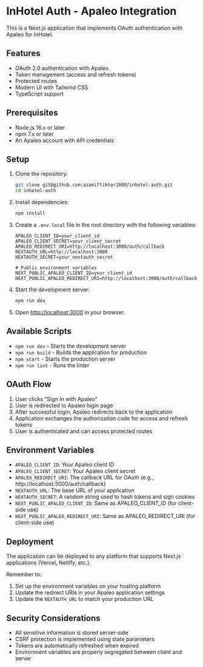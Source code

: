 # InHotel Auth - Apaleo Integration

This is a Next.js application that implements OAuth authentication with Apaleo for InHotel.

## Features

- OAuth 2.0 authentication with Apaleo
- Token management (access and refresh tokens)
- Protected routes
- Modern UI with Tailwind CSS
- TypeScript support

## Prerequisites

- Node.js 16.x or later
- npm 7.x or later
- An Apaleo account with API credentials

## Setup

1. Clone the repository:
   ```bash
   git clone git@github.com:azamiftikhar1000/inhotel-auth.git
   cd inhotel-auth
   ```

2. Install dependencies:
   ```bash
   npm install
   ```

3. Create a `.env.local` file in the root directory with the following variables:
   ```env
   APALEO_CLIENT_ID=your_client_id
   APALEO_CLIENT_SECRET=your_client_secret
   APALEO_REDIRECT_URI=http://localhost:3000/auth/callback
   NEXTAUTH_URL=http://localhost:3000
   NEXTAUTH_SECRET=your_nextauth_secret

   # Public environment variables
   NEXT_PUBLIC_APALEO_CLIENT_ID=your_client_id
   NEXT_PUBLIC_APALEO_REDIRECT_URI=http://localhost:3000/auth/callback
   ```

4. Start the development server:
   ```bash
   npm run dev
   ```

5. Open [http://localhost:3000](http://localhost:3000) in your browser.

## Available Scripts

- `npm run dev` - Starts the development server
- `npm run build` - Builds the application for production
- `npm start` - Starts the production server
- `npm run lint` - Runs the linter

## OAuth Flow

1. User clicks "Sign In with Apaleo"
2. User is redirected to Apaleo login page
3. After successful login, Apaleo redirects back to the application
4. Application exchanges the authorization code for access and refresh tokens
5. User is authenticated and can access protected routes

## Environment Variables

- `APALEO_CLIENT_ID`: Your Apaleo client ID
- `APALEO_CLIENT_SECRET`: Your Apaleo client secret
- `APALEO_REDIRECT_URI`: The callback URL for OAuth (e.g., http://localhost:3000/auth/callback)
- `NEXTAUTH_URL`: The base URL of your application
- `NEXTAUTH_SECRET`: A random string used to hash tokens and sign cookies
- `NEXT_PUBLIC_APALEO_CLIENT_ID`: Same as APALEO_CLIENT_ID (for client-side use)
- `NEXT_PUBLIC_APALEO_REDIRECT_URI`: Same as APALEO_REDIRECT_URI (for client-side use)

## Deployment

The application can be deployed to any platform that supports Next.js applications (Vercel, Netlify, etc.).

Remember to:
1. Set up the environment variables on your hosting platform
2. Update the redirect URIs in your Apaleo application settings
3. Update the `NEXTAUTH_URL` to match your production URL

## Security Considerations

- All sensitive information is stored server-side
- CSRF protection is implemented using state parameters
- Tokens are automatically refreshed when expired
- Environment variables are properly segregated between client and server 